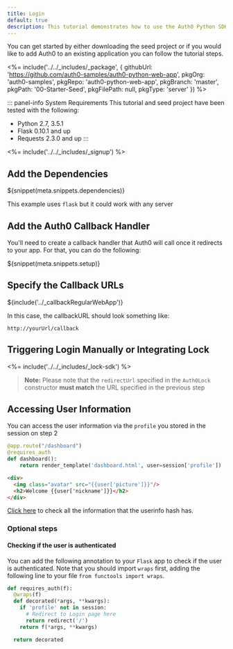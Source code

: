 ```yaml
---
title: Login
default: true
description: This tutorial demonstrates how to use the Auth0 Python SDK to add authentication and authorization to your web app
---
```


You can get started by either downloading the seed project or if you would like to add Auth0 to an existing application you can follow the tutorial steps.

<%= include('../../_includes/_package', {
  githubUrl: 'https://github.com/auth0-samples/auth0-python-web-app',
  pkgOrg: 'auth0-samples',
  pkgRepo: 'auth0-python-web-app',
  pkgBranch: 'master',
  pkgPath: '00-Starter-Seed',
  pkgFilePath: null,
  pkgType: 'server'
}) %>

::: panel-info System Requirements
This tutorial and seed project have been tested with the following:

* Python 2.7, 3.5.1
* Flask 0.10.1 and up
* Requests 2.3.0 and up
:::

<%= include('../../_includes/_signup') %>

## Add the Dependencies

${snippet(meta.snippets.dependencies)}

This example uses `flask` but it could work with any server

## Add the Auth0 Callback Handler

You'll need to create a callback handler that Auth0 will call once it redirects to your app. For that, you can do the following:

${snippet(meta.snippets.setup)}

## Specify the Callback URLs

${include('../_callbackRegularWebApp')}

In this case, the callbackURL should look something like:

```
http://yourUrl/callback
```

## Triggering Login Manually or Integrating Lock

<%= include('../../_includes/_lock-sdk') %>

> **Note:** Please note that the `redirectUrl` specified in the `Auth0Lock` constructor **must match** the URL specified in the previous step

## Accessing User Information

You can access the user information via the `profile` you stored in the session on step 2

```python
@app.route("/dashboard")
@requires_auth
def dashboard():
    return render_template('dashboard.html', user=session['profile'])

```

```html
<div>
  <img class="avatar" src="{{user['picture']}}"/>
  <h2>Welcome {{user['nickname']}}</h2>
</div>
```

[Click here](/user-profile) to check all the information that the userinfo hash has.

### Optional steps

#### Checking if the user is authenticated

You can add the following annotation to your `Flask` app to check if the user is authenticated. Note that you should import `wraps` first, adding the following line to your file `from functools import wraps`.

```python
def requires_auth(f):
  @wraps(f)
  def decorated(*args, **kwargs):
    if 'profile' not in session:
      # Redirect to Login page here
      return redirect('/')
    return f(*args, **kwargs)

  return decorated
```
